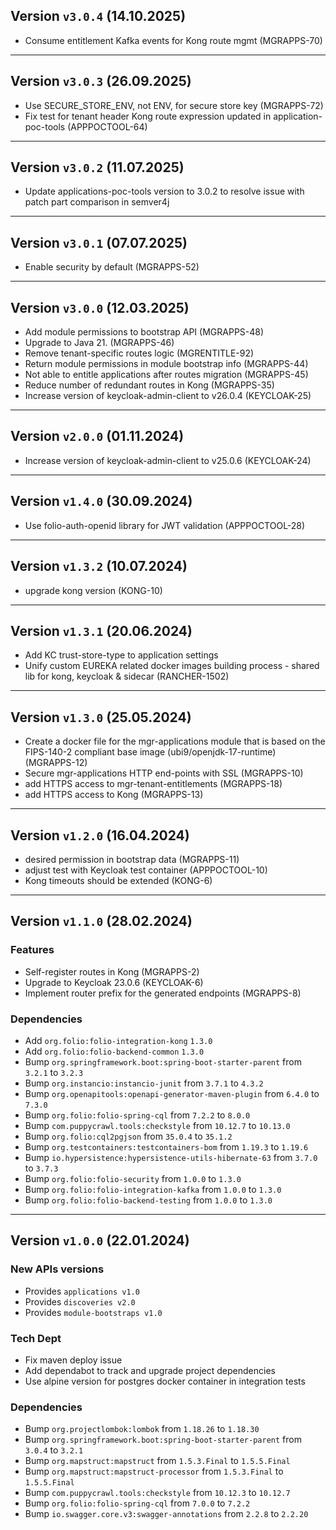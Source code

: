 ## Version `v3.0.4` (14.10.2025)
* Consume entitlement Kafka events for Kong route mgmt (MGRAPPS-70)

---

## Version `v3.0.3` (26.09.2025)
* Use SECURE_STORE_ENV, not ENV, for secure store key (MGRAPPS-72)
* Fix test for tenant header Kong route expression updated in application-poc-tools (APPPOCTOOL-64)

---

## Version `v3.0.2` (11.07.2025)
* Update applications-poc-tools version to 3.0.2 to resolve issue with patch part comparison in semver4j

---

## Version `v3.0.1` (07.07.2025)
* Enable security by default (MGRAPPS-52)

---

## Version `v3.0.0` (12.03.2025)
* Add module permissions to bootstrap API (MGRAPPS-48)
* Upgrade to Java 21. (MGRAPPS-46)
* Remove tenant-specific routes logic (MGRENTITLE-92)
* Return module permissions in module bootstrap info (MGRAPPS-44)
* Not able to entitle applications after routes migration (MGRAPPS-45)
* Reduce number of redundant routes in Kong (MGRAPPS-35)
* Increase version of keycloak-admin-client to v26.0.4 (KEYCLOAK-25)

---

## Version `v2.0.0` (01.11.2024)
* Increase version of keycloak-admin-client to v25.0.6 (KEYCLOAK-24)

---

## Version `v1.4.0` (30.09.2024)
* Use folio-auth-openid library for JWT validation (APPPOCTOOL-28)

---

## Version `v1.3.2` (10.07.2024)
* upgrade kong version (KONG-10)

---

## Version `v1.3.1` (20.06.2024)
* Add KC trust-store-type to application settings
* Unify custom EUREKA related docker images building process - shared lib for kong, keycloak & sidecar (RANCHER-1502)

---

## Version `v1.3.0` (25.05.2024)
* Create a docker file for the mgr-applications module that is based on the FIPS-140-2 compliant base image (ubi9/openjdk-17-runtime) (MGRAPPS-12)
* Secure mgr-applications HTTP end-points with SSL (MGRAPPS-10)
* add HTTPS access to mgr-tenant-entitlements (MGRAPPS-18)
* add HTTPS access to Kong (MGRAPPS-13)

---

## Version `v1.2.0` (16.04.2024)
* desired permission in bootstrap data (MGRAPPS-11)
* adjust test with Keycloak test container (APPPOCTOOL-10)
* Kong timeouts should be extended (KONG-6)

---

## Version `v1.1.0` (28.02.2024)
### Features
* Self-register routes in Kong (MGRAPPS-2)
* Upgrade to Keycloak 23.0.6 (KEYCLOAK-6)
* Implement router prefix for the generated endpoints (MGRAPPS-8)

### Dependencies
* Add `org.folio:folio-integration-kong` `1.3.0`
* Add `org.folio:folio-backend-common` `1.3.0`
* Bump `org.springframework.boot:spring-boot-starter-parent` from `3.2.1` to `3.2.3`
* Bump `org.instancio:instancio-junit` from `3.7.1` to `4.3.2`
* Bump `org.openapitools:openapi-generator-maven-plugin` from `6.4.0` to `7.3.0`
* Bump `org.folio:folio-spring-cql` from `7.2.2` to `8.0.0`
* Bump `com.puppycrawl.tools:checkstyle` from `10.12.7` to `10.13.0`
* Bump `org.folio:cql2pgjson` from `35.0.4` to `35.1.2`
* Bump `org.testcontainers:testcontainers-bom` from `1.19.3` to `1.19.6`
* Bump `io.hypersistence:hypersistence-utils-hibernate-63` from `3.7.0` to `3.7.3`
* Bump `org.folio:folio-security` from `1.0.0` to `1.3.0`
* Bump `org.folio:folio-integration-kafka` from `1.0.0` to `1.3.0`
* Bump `org.folio:folio-backend-testing` from `1.0.0` to `1.3.0`

---

## Version `v1.0.0` (22.01.2024)
### New APIs versions
* Provides `applications v1.0`
* Provides `discoveries v2.0`
* Provides `module-bootstraps v1.0`

### Tech Dept
* Fix maven deploy issue
* Add dependabot to track and upgrade project dependencies
* Use alpine version for postgres docker container in integration tests

### Dependencies
* Bump `org.projectlombok:lombok` from `1.18.26` to `1.18.30`
* Bump `org.springframework.boot:spring-boot-starter-parent` from `3.0.4` to `3.2.1`
* Bump `org.mapstruct:mapstruct` from `1.5.3.Final` to `1.5.5.Final`
* Bump `org.mapstruct:mapstruct-processor` from `1.5.3.Final` to `1.5.5.Final`
* Bump `com.puppycrawl.tools:checkstyle` from `10.12.3` to `10.12.7`
* Bump `org.folio:folio-spring-cql` from `7.0.0` to `7.2.2`
* Bump `io.swagger.core.v3:swagger-annotations` from `2.2.8` to `2.2.20`

